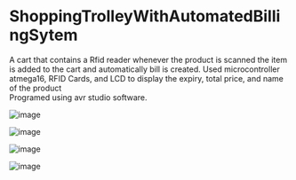 # ShoppingTrolleyWithAutomatedBillingSytem 
 A cart that contains a Rfid reader whenever the product is scanned the item is added to the cart and automatically bill is created.
 Used microcontroller atmega16, RFID Cards, and LCD to display the expiry, total price, and name of the product  
 Programed using avr studio software.
 
 ![image](https://user-images.githubusercontent.com/73609612/124925956-a2cc4680-e01a-11eb-8476-1560c99ae3a0.png)

![image](https://user-images.githubusercontent.com/73609612/124925899-921bd080-e01a-11eb-88d8-d92ec13dd014.png)

![image](https://user-images.githubusercontent.com/73609612/124926101-c42d3280-e01a-11eb-8ce9-daed0ad609ab.png)

![image](https://user-images.githubusercontent.com/73609612/124926145-ce4f3100-e01a-11eb-9518-ae751cc1bbbf.png)
